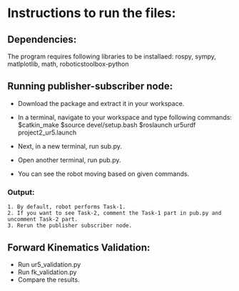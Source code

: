 # Instructions to run the files:

## Dependencies:
  The program requires following libraries to be installaed: rospy, sympy, matlplotlib, math, roboticstoolbox-python
  
## Running publisher-subscriber node:
 
  - Download the package and extract it in your workspace.
  - In a terminal, navigate to your workspace and type following commands:
    $catkin_make
    $source devel/setup.bash
    $roslaunch ur5urdf project2_ur5.launch
    
  - Next, in a new terminal, run sub.py.
  - Open another terminal, run pub.py.
  
  - You can see the robot moving based on given commands.
  
  ### Output:
    1. By default, robot performs Task-1.
    2. If you want to see Task-2, comment the Task-1 part in pub.py and uncomment Task-2 part.
    3. Rerun the publisher subscriber node.
    
## Forward Kinematics Validation:
  
  - Run ur5_validation.py
  - Run fk_validation.py
  - Compare the results.
    
